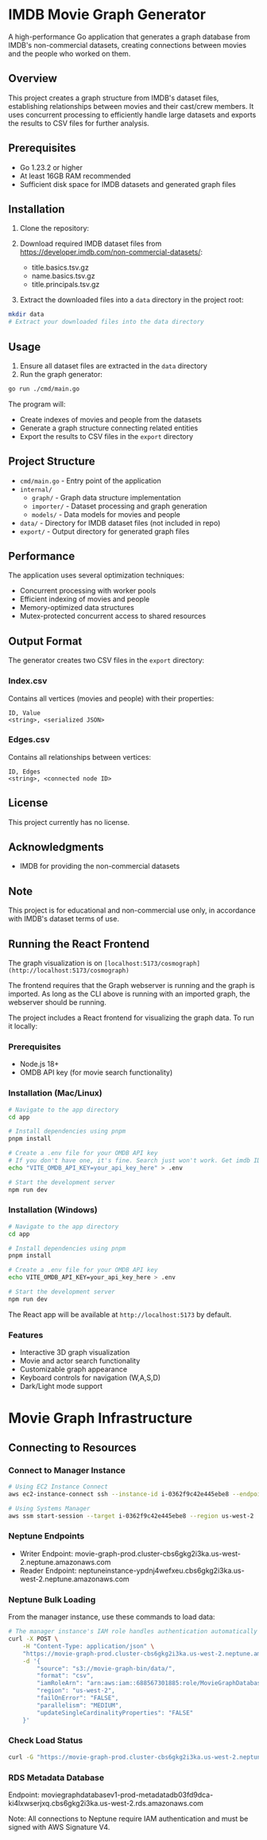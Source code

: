 # IMDB Movie Graph Generator

A high-performance Go application that generates a graph database from IMDB's non-commercial datasets, creating connections between movies and the people who worked on them.

## Overview

This project creates a graph structure from IMDB's dataset files, establishing relationships between movies and their cast/crew members. It uses concurrent processing to efficiently handle large datasets and exports the results to CSV files for further analysis.

## Prerequisites

- Go 1.23.2 or higher
- At least 16GB RAM recommended
- Sufficient disk space for IMDB datasets and generated graph files

## Installation

1. Clone the repository:

2. Download required IMDB dataset files from https://developer.imdb.com/non-commercial-datasets/:
   - title.basics.tsv.gz
   - name.basics.tsv.gz
   - title.principals.tsv.gz

3. Extract the downloaded files into a `data` directory in the project root:
```bash
mkdir data
# Extract your downloaded files into the data directory
```

## Usage

1. Ensure all dataset files are extracted in the `data` directory
2. Run the graph generator:
```bash
go run ./cmd/main.go
```

The program will:
- Create indexes of movies and people from the datasets
- Generate a graph structure connecting related entities
- Export the results to CSV files in the `export` directory

## Project Structure

- `cmd/main.go` - Entry point of the application
- `internal/`
  - `graph/` - Graph data structure implementation
  - `importer/` - Dataset processing and graph generation
  - `models/` - Data models for movies and people
- `data/` - Directory for IMDB dataset files (not included in repo)
- `export/` - Output directory for generated graph files

## Performance

The application uses several optimization techniques:
- Concurrent processing with worker pools
- Efficient indexing of movies and people
- Memory-optimized data structures
- Mutex-protected concurrent access to shared resources

## Output Format

The generator creates two CSV files in the `export` directory:

### Index.csv
Contains all vertices (movies and people) with their properties:
```
ID, Value
<string>, <serialized JSON>
```

### Edges.csv
Contains all relationships between vertices:
```
ID, Edges
<string>, <connected node ID>
```

## License

This project currently has no license.

## Acknowledgments

- IMDB for providing the non-commercial datasets

## Note

This project is for educational and non-commercial use only, in accordance with IMDB's dataset terms of use.

## Running the React Frontend
The graph visualization is on `[localhost:5173/cosmograph](http://localhost:5173/cosmograph)`

The frontend requires that the Graph webserver is running and the graph is imported. As long as the CLI above is running with an imported graph, the webserver should be running.

The project includes a React frontend for visualizing the graph data. To run it locally:

### Prerequisites
- Node.js 18+ 
- OMDB API key (for movie search functionality)

### Installation (Mac/Linux)
```bash
# Navigate to the app directory
cd app

# Install dependencies using pnpm
pnpm install

# Create a .env file for your OMDB API key
# If you don't have one, it's fine. Search just won't work. Get imdb IDs from the url of the imdb website
echo "VITE_OMDB_API_KEY=your_api_key_here" > .env

# Start the development server
npm run dev
```

### Installation (Windows)
```bash
# Navigate to the app directory
cd app

# Install dependencies using pnpm
pnpm install

# Create a .env file for your OMDB API key
echo VITE_OMDB_API_KEY=your_api_key_here > .env

# Start the development server
npm run dev
```

The React app will be available at `http://localhost:5173` by default.

### Features
- Interactive 3D graph visualization
- Movie and actor search functionality
- Customizable graph appearance
- Keyboard controls for navigation (W,A,S,D)
- Dark/Light mode support

# Movie Graph Infrastructure

## Connecting to Resources

### Connect to Manager Instance
```bash
# Using EC2 Instance Connect
aws ec2-instance-connect ssh --instance-id i-0362f9c42e445ebe8 --endpoint-id eice-020aa4ae36add515c

# Using Systems Manager
aws ssm start-session --target i-0362f9c42e445ebe8 --region us-west-2
```

### Neptune Endpoints
- Writer Endpoint: movie-graph-prod.cluster-cbs6gkg2i3ka.us-west-2.neptune.amazonaws.com
- Reader Endpoint: neptuneinstance-ypdnj4wefxeu.cbs6gkg2i3ka.us-west-2.neptune.amazonaws.com

### Neptune Bulk Loading
From the manager instance, use these commands to load data:

```bash
# The manager instance's IAM role handles authentication automatically
curl -X POST \
    -H "Content-Type: application/json" \
    "https://movie-graph-prod.cluster-cbs6gkg2i3ka.us-west-2.neptune.amazonaws.com:8182/loader" \
    -d '{
        "source": "s3://movie-graph-bin/data/",
        "format": "csv",
        "iamRoleArn": "arn:aws:iam::688567301885:role/MovieGraphDatabaseV1-prod-NeptuneS3Role",
        "region": "us-west-2",
        "failOnError": "FALSE",
        "parallelism": "MEDIUM",
        "updateSingleCardinalityProperties": "FALSE"
    }'
```

### Check Load Status
```bash
curl -G "https://movie-graph-prod.cluster-cbs6gkg2i3ka.us-west-2.neptune.amazonaws.com:8182/loader/<load-id>"
```

### RDS Metadata Database
Endpoint: moviegraphdatabasev1-prod-metadatadb03fd9dca-ki4lxwserjxq.cbs6gkg2i3ka.us-west-2.rds.amazonaws.com

Note: All connections to Neptune require IAM authentication and must be signed with AWS Signature V4.